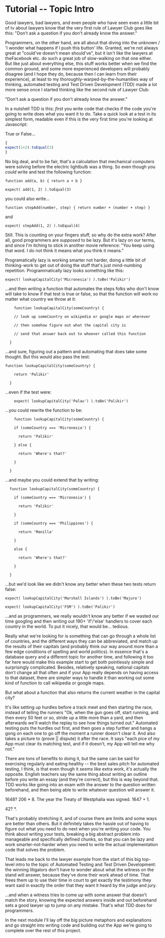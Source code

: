 # Tutorial -- Topic Intro
Good lawyers, bad lawyers, and even people who have seen even a little bit of tv about lawyers know that the very first rule of Lawyer Club goes like this: "Don't ask a question if you don't already know the answer."


Programmers, on the other hand, are all about that diving into the unknown / 'I wonder what happens if I push this button' life. Granted, we're not always great at "could've doesn't mean should've", but it isn't like the lawyers at theFacebook etc. do such a great job of slow-walking on that one either. But like just about everything else, this stuff works better when we find the common ground, and some more experienced developers will probably disagree (and I hope they do, because then I can learn from their experience), at least to my thoroughly-warped-by-the-humanities way of thinking, automated testing and Test Driven Development (TDD) made a lot more sense once I started thinking like the second rule of Lawyer Club:

"Don't ask a question if you don't already know the answer."


In a nutshell TDD is this: *first* you write code that checks if the code you're going to write does what you want it to do. Take a quick look at a test in its simplest form, readable even if this is the very first time you're looking at Javascript:


True or False...

```javascript
{
expect(1+2).toEqual(3)
}
```

No big deal, and to be fair, that's a calculation that mechanical computers were solving before the electric lightbulb was a thing. So even though you *could* write and test the following function:

```
function add(a, b) { return a + b }
```

```
expect( add(1, 2) ).toEqual(3)
```


you could also write...


```
function stepAdd(number, step) { return number + (number + step) }
```

and

```
expect( stepAdd(1, 2) ).toEqual(4)
```


Still. This is counting on your fingers stuff, so why do the extra work? After all, good programmers are *supposed* to be lazy. But it's lazy on our terms, and since I'm itching to stick in another movie reference: "You keep using that word. I do not think it means what you think it means."


Programatically lazy is working smarter not harder, doing a little bit of thinking-work to get out of doing the stuff that's just mind-numbing repetition.  Programmatically lazy looks something like this:

```
expect( lookupCapitalCity('Micronesia') ).toBe('Palikir')
```


...and then writing a function that automates the steps folks who don't know will take to know if that test is true or false, so that the function will work no matter what country we throw at it:

```
    function lookupCapitalCity(someCountry) {

    // look up someCountry on wikipedia or google maps or wherever

    // then somehow figure out what the capital city is

    // send that answer back out to whoever called this function

  }
```


...and sure, figuring out a pattern and automating that does take some thought. But this would also pass the test:


```
function lookupCapitalCity(someCountry) {

    return 'Palikir'

  }
```

...even if the test were:

```
    expect( lookupCapitalCity('Palau') ).toBe('Palikir')
```


...you could rewrite the function to be:

```
    function lookupCapitalCity(someCountry) {

    if (someCountry === 'Micronesia') {

      return 'Palikir'

    } else {

      return 'Where's that?'

    }

  }
```
...and maybe you could extend that by writing:
```
  function lookupCapitalCity(someCountry) {

    if (someCountry === 'Micronesia') {

      return 'Palikir'

    }

    if (someCountry === 'Philippines') {

      return 'Manilla'

    }

    else {

      return 'Where's that?'

    }

  }
```

...but we'd look like we didn't know any better when these two tests return false:

```
expect( lookupCapitalCity('Marshall Islands') ).toBe('Majuro')
```

```
expect( lookupCapitalCity('FSM') ).toBe('Palikir')
```

...and as programmers, we really wouldn't know any better if we wasted our time googling and then writing out 190+ 'if'/'else' handlers to cover each country in the world. To put it nicely, that would be... tedious.

Really what we're looking for is something that can go through a whole list of countries, and the different ways they can be abbreviated, and match up the results of their capitals (and probably think our way around more than a few edge conditions of spelling and world politics). In essence that's a database query and a different topic for another time, and following it too far here would make this example start to get both pointlessly simple and surprisingly complicated. Besides, relatively speaking, national capitals don't change all that often and if your App really depends on having access to that dataset, there are simpler ways to handle it than working out some kind of function to call wikipedia or google maps.


But what about a function that also returns the current weather in the capital city?


It's like setting up hurdles before a track meet and then starting the race, instead of telling the runners "Ok, when the gun goes off, start running, and then every 50 feet or so, stride up a little more than a yard, and then afterwards we'll watch the replay to see how things turned out." Automated testing puts the hurdles out first, and then goes a step further and hangs a gong on each one to go off the moment a runner doesn't clear it. And also takes a picture to (prove || dispute) it after the race. It says "each pice of my App must clear its matching test, and if it doesn't, my App will tell me why not."

There are tons of benefits to doing it, but the same can be said for exercising regularly and eating healthy -- the best sales pitch for automated testing, I think, is that even though it *seems* like extra work, it's actually the opposite. English teachers say the same thing about writing an outline before you write an essay (and they're correct), but this is way beyond that. TDD works like going into an exam with the answer to the question written beforehand, and then being able to write whatever question will answer it.

1648? 206 * 8. The year the Treaty of Westphalia was signed. 1647 + 1.

42? *.

That's probably stretching it, and of course there are limits and some ways are better than others. But it definitely takes the hassle out of having to figure out what you need to do next when you're writing your code. You think about writing your tests, breaking a big abstract problem into manageable and specifically defined chunks, so that you can be lazy and work smarter-not-harder when you need to write the actual implementation code that solves the problem.

That leads me back to the lawyer example from the start of this big top-level intro to the topic of Automated Testing and Test Driven Development: the winning litigators don't have to wonder about what the witness on the stand will answer, because they've done their work ahead of time. That frees them up to use their time in court to get exactly the testimony they want said in exactly the order that they want it heard by the judge and jury.

...and when a witness tries to come up with some answer that doesn't match the story, knowing the expected answers inside and out beforehand sets a good lawyer up to jump on any mistake. That's what TDD does for programmers.

In the next module I'll lay off the big picture metaphors and explanations and go straight into writing code and building out the App we're going to complete over the rest of this project.
